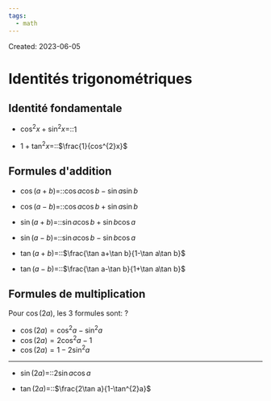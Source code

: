 ```yaml
---
tags:
  - math
---
```

Created: 2023-06-05

# Identités trigonométriques
## Identité fondamentale
- $\cos^{2}x+\sin^{2}x=$::$1$

- $1+\tan^{2}x=$::$\frac{1}{cos^{2}x}$

## Formules d'addition
- $\cos(a+b)=$::$\cos a\cos b-\sin a\sin b$
<!--SR:!2023-09-09,1,230-->

- $\cos(a-b)=$::$\cos a\cos b+\sin a\sin b$

- $\sin(a+b)=$::$\sin a\cos b+\sin b\cos a$
<!--SR:!2023-09-09,1,230-->

- $\sin(a-b)=$::$\sin a\cos b-\sin b\cos a$

- $\tan(a+b)=$::$\frac{\tan a+\tan b}{1-\tan a\tan b}$

- $\tan(a-b)=$::$\frac{\tan a-\tan b}{1+\tan a\tan b}$

## Formules de multiplication
Pour $\cos(2a)$, les 3 formules sont:
?
- $\cos(2a)=\cos^{2}a-\sin^{2}a$
- $\cos(2a)=2\cos^{2}a-1$
- $\cos(2a)=1-2\sin^{2}a$


---
- $\sin(2a)=$::$2\sin a\cos a$

- $\tan(2a)=$::$\frac{2\tan a}{1-\tan^{2}a}$


